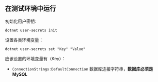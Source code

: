 ## 在测试环境中运行
初始化用户密钥:
```shell
dotnet user-secrets init
```
设置各类环境变量：
```shell
dotnet user-secrets set "Key" "Value"
```
应该设置的环境变量有（Key）：
* `ConnectionStrings:DefaultConnection` 数据库连接字符串，**数据库必须是MySQL**